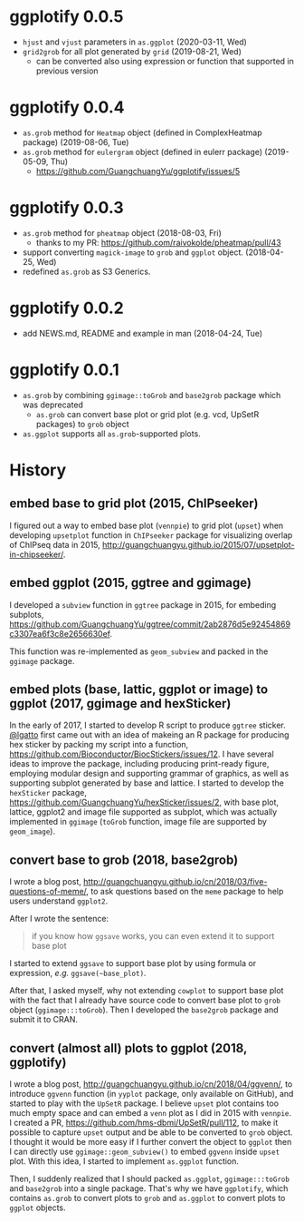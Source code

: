 # ggplotify 0.0.5

+ `hjust` and `vjust` parameters in `as.ggplot` (2020-03-11, Wed)
+ `grid2grob` for all plot generated by `grid` (2019-08-21, Wed)
  - can be converted also using expression or function that supported in previous version

# ggplotify 0.0.4

+ `as.grob` method for `Heatmap` object (defined in ComplexHeatmap package) (2019-08-06, Tue)
+ `as.grob` method for `eulergram` object (defined in eulerr package) (2019-05-09, Thu)
  - <https://github.com/GuangchuangYu/ggplotify/issues/5>

# ggplotify 0.0.3

+ `as.grob` method for `pheatmap` object (2018-08-03, Fri)
    - thanks to my PR: <https://github.com/raivokolde/pheatmap/pull/43>
+ support converting `magick-image` to `grob` and `ggplot` object.  (2018-04-25, Wed)
+ redefined `as.grob` as S3 Generics.

# ggplotify 0.0.2

+ add NEWS.md, README and example in man (2018-04-24, Tue)

# ggplotify 0.0.1

+ `as.grob` by combining `ggimage::toGrob` and `base2grob` package which was deprecated
  - `as.grob` can convert base plot or grid plot (e.g. vcd, UpSetR packages) to
    `grob` object
+ `as.ggplot` supports all `as.grob`-supported plots.


# History

## embed base to grid plot (2015, ChIPseeker)

I figured out a way to embed base plot (`vennpie`) to grid plot (`upset`) when
developing `upsetplot` function in `ChIPseeker` package for visualizing overlap
of ChIPseq data in 2015, <http://guangchuangyu.github.io/2015/07/upsetplot-in-chipseeker/>.

## embed ggplot (2015, ggtree and ggimage)

I developed a `subview` function in `ggtree` package in 2015, for embeding
subplots,
<https://github.com/GuangchuangYu/ggtree/commit/2ab2876d5e92454869c3307ea6f3c8e2656630ef>.

This function was re-implemented as `geom_subview` and packed in the `ggimage`
package.

## embed plots (base, lattic, ggplot or image) to ggplot (2017, ggimage and hexSticker)

In the early of 2017, I started to develop R script to produce `ggtree` sticker.
[@lgatto](https://github.com/lgatto) first came out with an idea of makeing an R package for producing hex
sticker by packing my script into a function, <https://github.com/Bioconductor/BiocStickers/issues/12>. I have
several ideas to improve the package, including producing print-ready figure,
employing modular design and supporting grammar of graphics, as well as supporting
subplot generated by base and lattice. I started to develop the
`hexSticker` package, <https://github.com/GuangchuangYu/hexSticker/issues/2>,
with base plot, lattice, ggplot2 and image file supported as subplot, which was
actually implemented in `ggimage` (`toGrob` function, image file are supported
by `geom_image`).


## convert base to grob (2018, base2grob)

I wrote a blog
post, <http://guangchuangyu.github.io/cn/2018/03/five-questions-of-meme/>, to
ask questions based on the `meme` package to help users understand `ggplot2`.

After I wrote the sentence:

> if you know how `ggsave` works, you can even extend it to support base plot

I started to extend `ggsave` to support base plot by using formula or
expression, *e.g.* `ggsave(~base_plot)`.

After that, I asked myself, why not extending `cowplot` to support base plot
with the fact that I already have source code to convert base plot to `grob`
object (`ggimage:::toGrob`). Then I developed the `base2grob` package and submit
it to CRAN.

## convert (almost all) plots to ggplot (2018, ggplotify)

I wrote a blog post, http://guangchuangyu.github.io/cn/2018/04/ggvenn/, to
introduce `ggvenn` function (in `yyplot` package, only available on GitHub), and started
to play with the `UpSetR` package. I believe `upset` plot contains too much
empty space and can embed a `venn` plot as I did in 2015 with `vennpie`. I created a
PR, <https://github.com/hms-dbmi/UpSetR/pull/112>, to make it possible to
capture `upset` output and be able to be converted to `grob` object. I thought it would be more
easy if I further convert the object to `ggplot` then I can directly use
`ggimage::geom_subview()` to embed `ggvenn` inside `upset` plot. With this idea,
I started to implement `as.ggplot` function.

Then, I suddenly realized that I should packed `as.ggplot`, `ggimage:::toGrob` and
`base2grob` into a single package. That's why we have `ggplotify`, which
contains `as.grob` to convert plots to `grob` and `as.ggplot` to convert plots
to `ggplot` objects.

